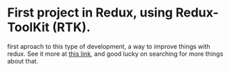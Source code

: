 # First project in Redux, using Redux-ToolKit (RTK).

first aproach to this type of development, a way to improve things with redux.
See it more at [this link](https://www.freecodecamp.org/news/how-to-use-redux-for-application-wide-state-management/), and good lucky on searching for more things about that.